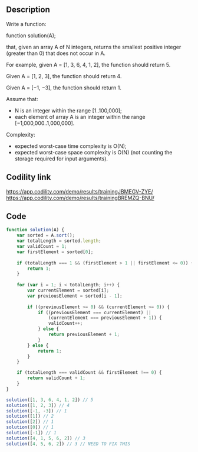 ## Description
Write a function:

function solution(A);

that, given an array A of N integers, returns the smallest positive integer (greater than 0) that does not occur in A.

For example, given A = [1, 3, 6, 4, 1, 2], the function should return 5.

Given A = [1, 2, 3], the function should return 4.

Given A = [−1, −3], the function should return 1.

Assume that:
- N is an integer within the range [1..100,000];
- each element of array A is an integer within the range [−1,000,000..1,000,000].

Complexity:
- expected worst-case time complexity is O(N);
- expected worst-case space complexity is O(N) (not counting the storage required for input arguments).

## Codility link
https://app.codility.com/demo/results/trainingJBMEGV-ZYE/
https://app.codility.com/demo/results/trainingBREMZQ-BNU/

## Code
```javascript
function solution(A) {
    var sorted = A.sort();
    var totalLength = sorted.length;
    var validCount = 1;
    var firstElement = sorted[0];
    
    if (totalLength === 1 && (firstElement > 1 || firstElement <= 0)) {
        return 1;
    }
    
    for (var i = 1; i < totalLength; i++) {
        var currentElement = sorted[i];
        var previousElement = sorted[i - 1];
        
        if ((previousElement >= 0) && (currentElement >= 0)) {
            if ((previousElement === currentElement) ||
                (currentElement === previousElement + 1)) {
                validCount++;
            } else {
                return previousElement + 1;
            }
        } else {
            return 1;
        }
    }

    if (totalLength === validCount && firstElement !== 0) {
        return validCount + 1;
    }
}

solution([1, 3, 6, 4, 1, 2]) // 5
solution([1, 2, 3]) // 4
solution([-1, -3]) // 1 
solution([1]) // 2
solution([2]) // 1
solution([0]) // 1
solution([-1]) // 1
solution([4, 1, 5, 6, 2]) // 3
solution([4, 5, 6, 2]) // 3 // NEED TO FIX THIS
```